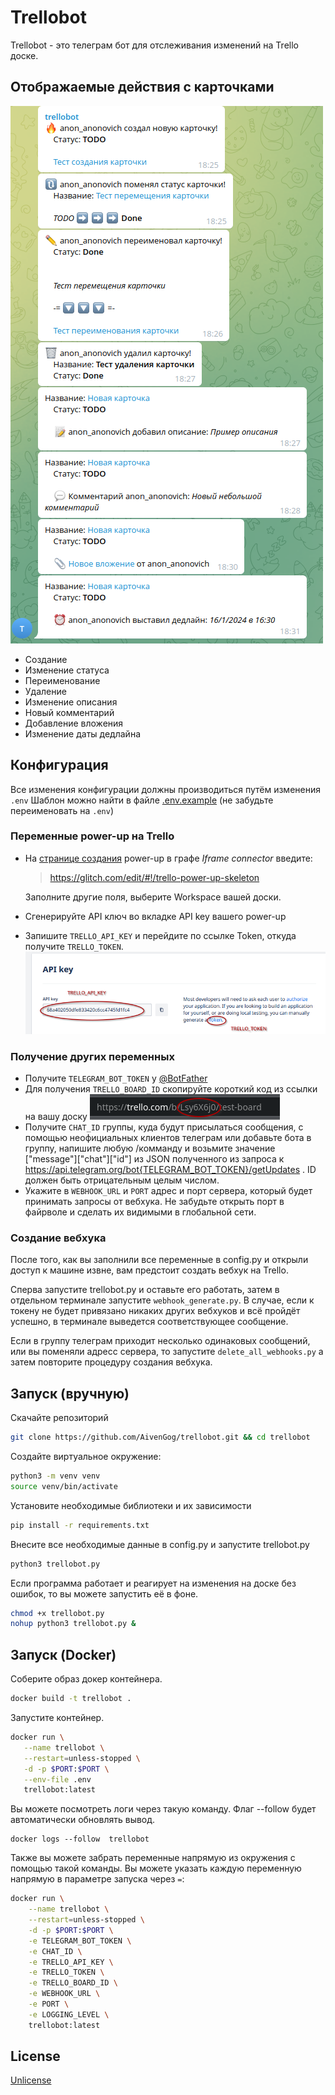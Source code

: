 # Trellobot

Trellobot - это телеграм бот для отслеживания изменений на Trello доске.

## Отображаемые действия с карточками
![functions_ru](images/functions_ru.png)
- Создание
- Изменение статуса
- Переименование
- Удаление
- Изменение описания
- Новый комментарий
- Добавление вложения
- Изменение даты дедлайна

## Конфигурация
Все изменения конфигурации должны производиться путём изменения ``.env``
Шаблон можно найти в файле [.env.example](https://github.com/AivenGog/trellobot/blob/master/.env.example ".env.example") (не забудьте переименовать на ``.env``)
### Переменные power-up на Trello
- На [странице создания](https://trello.com/power-ups/admin/new) power-up в графе *Iframe connector* введите:
    > https://glitch.com/edit/#!/trello-power-up-skeleton

    Заполните другие поля, выберите Workspace вашей доски.

- Сгенерируйте API ключ во вкладке API key вашего power-up

- Запишите ``TRELLO_API_KEY`` и перейдите по ссылке Token, откуда получите ``TRELLO_TOKEN``.
    ![изображение](images/api_and_token.png)

### Получение других переменных

- Получите ``TELEGRAM_BOT_TOKEN`` у [@BotFather](t.me/BotFather)
- Для получения ``TRELLO_BOARD_ID`` скопируйте короткий код из ссылки на вашу доску
    ![изображение](images/board_id.png)
- Получите ``СHAT_ID`` группы, куда будут присылаться сообщения, с помощью неофициальных клиентов телеграм или добавьте бота в группу, напишите любую /комманду и возьмите значение ["message"]["chat"]["id"] из JSON полученного из запроса к https://api.telegram.org/bot{TELEGRAM_BOT_TOKEN}/getUpdates . ID должен быть отрицательным целым числом.
- Укажите в ``WEBHOOK_URL`` и ``PORT`` адрес и порт сервера, который будет принимать запросы от вебхука. Не забудьте открыть порт в файрволе и сделать их видимыми в глобальной сети.



### Создание вебхука
После того, как вы заполнили все переменные в config.py и открыли доступ к машине извне, вам предстоит создать вебхук на Trello.

Сперва запустите trellobot.py и оставьте его работать, затем в отдельном терминале запустите ``webhook_generate.py``. В случае, если к токену не будет привязано никаких других вебхуков и всё пройдёт успешно, в терминале выведется соответствующее сообщение. 

Если в группу телеграм приходит несколько одинаковых сообщений, или вы поменяли адресс сервера, то запустите ``delete_all_webhooks.py`` а затем повторите процедуру создания вебхука.

## Запуск (вручную)
Скачайте репозиторий
```bash
git clone https://github.com/AivenGog/trellobot.git && cd trellobot
```

Создайте виртуальное окружение:
```bash
python3 -m venv venv
source venv/bin/activate 
```

Установите необходимые библиотеки и их зависимости

```bash
pip install -r requirements.txt
```

Внесите все необходимые данные в config.py и запустите trellobot.py

```bash
python3 trellobot.py
```
Если программа работает и реагирует на изменения на доске без ошибок, то вы можете запустить её в фоне.

```bash
chmod +x trellobot.py
nohup python3 trellobot.py &
```
## Запуск (Docker)
Соберите образ докер контейнера.

```bash
docker build -t trellobot . 
```
Запустите контейнер.

```bash
docker run \
   --name trellobot \
   --restart=unless-stopped \
   -d -p $PORT:$PORT \
   --env-file .env
   trellobot:latest
```
Вы можете посмотреть логи через такую команду. Флаг --follow будет автоматически обновлять вывод.
```
docker logs --follow  trellobot
```

Также вы можете забрать переменные напрямую из окружения с помощью такой команды. Вы можете указать каждую переменную напрямую в параметре запуска через ``=``:
```bash
docker run \
    --name trellobot \
    --restart=unless-stopped \
    -d -p $PORT:$PORT \
    -e TELEGRAM_BOT_TOKEN \
    -e CHAT_ID \
    -e TRELLO_API_KEY \
    -e TRELLO_TOKEN \
    -e TRELLO_BOARD_ID \
    -e WEBHOOK_URL \
    -e PORT \
    -e LOGGING_LEVEL \
    trellobot:latest
```

## License

[Unlicense](https://choosealicense.com/licenses/unlicense/#/)
